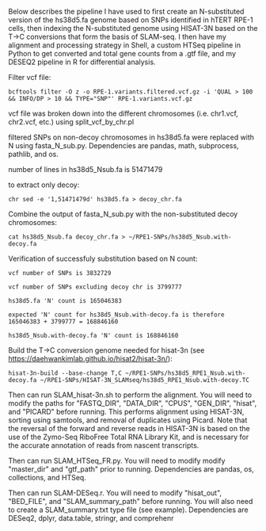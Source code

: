 Below describes the pipeline I have used to first create an N-substituted version of the hs38d5.fa genome based on SNPs identified in hTERT RPE-1 cells, then indexing the N-substituted genome using HISAT-3N based on the T->C conversions that form the basis of SLAM-seq. I then have my alignment and processing strategy in Shell, a custom HTSeq pipeline in Python to get converted and total gene counts from a .gtf file, and my DESEQ2 pipeline in R for differential analysis.

Filter vcf file:

	bcftools filter -O z -o RPE-1.variants.filtered.vcf.gz -i 'QUAL > 100 && INFO/DP > 10 && TYPE="SNP"' RPE-1.variants.vcf.gz

vcf file was broken down into the different chromosomes (i.e. chr1.vcf, chr2.vcf, etc.) using split_vcf_by_chr.pl

filtered SNPs on non-decoy chromosomes in hs38d5.fa were replaced with N using fasta_N_sub.py. Dependencies are pandas, math, subprocess, pathlib, and os.

number of lines in hs38d5_Nsub.fa is 51471479

to extract only decoy:

    chr sed -e '1,51471479d' hs38d5.fa > decoy_chr.fa

Combine the output of fasta_N_sub.py with the non-substituted decoy chromosomes:

    cat hs38d5_Nsub.fa decoy_chr.fa > ~/RPE1-SNPs/hs38d5_Nsub.with-decoy.fa

Verification of successfuly substitution based on N count:

	vcf number of SNPs is 3832729
	
	vcf number of SNPs excluding decoy chr is 3799777
	
	hs38d5.fa 'N' count is 165046383
	
	expected 'N' count for hs38d5_Nsub.with-decoy.fa is therefore 165046383 + 3799777 = 168846160
	
	hs38d5_Nsub.with-decoy.fa 'N' count is 168846160

Build the T->C conversion genome needed for hisat-3n (see https://daehwankimlab.github.io/hisat2/hisat-3n/):
    
    hisat-3n-build --base-change T,C ~/RPE1-SNPs/hs38d5_RPE1_Nsub.with-decoy.fa ~/RPE1-SNPs/HISAT-3N_SLAMseq/hs38d5_RPE1_Nsub.with-decoy.TC

Then can run SLAM_hisat-3n.sh to perform the alignment. You will need to modify the paths for "FASTQ_DIR", "DATA_DIR", "CPUS", "GEN_DIR", "hisat", and "PICARD" before running. This performs alignment using HISAT-3N, sorting using samtools, and removal of duplicates using Picard. Note that the reversal of the forward and reverse reads in HISAT-3N is based on the use of the Zymo-Seq RiboFree Total RNA Library Kit, and is necessary for the accurate annotation of reads from nascent transcripts.

Then can run SLAM_HTSeq_FR.py. You will need to modify modify "master_dir" and "gtf_path" prior to running. Dependencies are pandas, os, collections, and HTSeq.

Then can run SLAM-DESeq.r. You will need to modify "hisat_out", "BED_FILE", and "SLAM_summary_path" before running. You will also need to create a SLAM_summary.txt type file (see example). Dependencies are DESeq2, dplyr, data.table, stringr, and comprehenr
